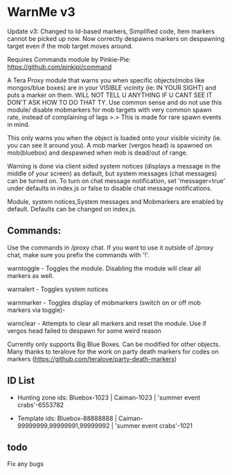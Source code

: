 # WarnMe v3
Update v3: Changed to Id-based markers, Simplified code, Item markers cannot be picked up now. Now correctly despawns markers on despawning target even if the mob target moves around. 

Requires Commands module by Pinkie-Pie: https://github.com/pinkipi/command

A Tera Proxy module that warns you when specific objects(mobs like mongos/blue boxes) are in your VISIBLE vicinity (ie: IN YOUR SIGHT) and puts a marker on them. WILL NOT TELL U ANYTHING IF U CANT SEE IT DON'T ASK HOW TO DO THAT TY. Use common sense and do not use this module/ disable mobmarkers for mob targets with very common spawn rate, instead of complaining of lags >.> This is made for rare spawn events in mind.

This only warns you when the object is loaded onto your visible vicinity (ie. you can see it around you). A mob marker (vergos head) is spawned on mob(bluebox) and despawned when mob is dead/out of range. 

Warning is done via client sided system notices (displays a message in the middle of your screen) as default, but system messages (chat messages) can be turned on. To turn on chat message notification, set 'messager=true' under defaults in index.js or false to disable chat message notifications.

Module, system notices,System messages and Mobmarkers are enabled by default. Defaults can be changed on index.js.

## Commands:
Use the commands in /proxy chat. If you want to use it outside of /proxy chat, make sure you prefix the commands with '!'.

warntoggle - Toggles the module. Disabling the module will clear all markers as well.

warnalert - Toggles system notices

warnmarker - Toggles display of mobmarkers (switch on or off mob markers via toggle)-

warnclear - Attempts to clear all markers and reset the module. Use if vergos head failed to despawn for some weird reason

Currently only supports Big Blue Boxes. Can be modified for other objects.
Many thanks to teralove for the work on party death markers for codes on markers (https://github.com/teralove/party-death-markers)

## ID List
- Hunting zone ids:
Bluebox-1023 | Caiman-1023 | 'summer event crabs'-6553782

- Template ids:
Bluebox-88888888 | Caiman-99999999,99999991,99999992 | 'summer event crabs'-1021

## todo
Fix any bugs
